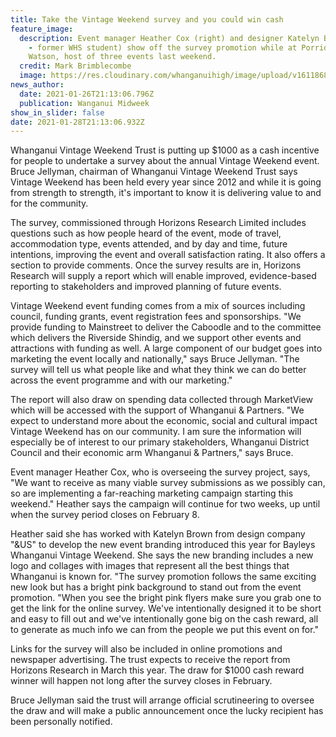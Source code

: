 ```yaml
---
title: Take the Vintage Weekend survey and you could win cash
feature_image:
  description: Event manager Heather Cox (right) and designer Katelyn Brown (left
    - former WHS student) show off the survey promotion while at Porridge
    Watson, host of three events last weekend.
  credit: Mark Brimblecombe
  image: https://res.cloudinary.com/whanganuihigh/image/upload/v1611868588/News/Katelyn_Brown_midweek_27.1.21.jpg
news_author:
  date: 2021-01-26T21:13:06.796Z
  publication: Wanganui Midweek
show_in_slider: false
date: 2021-01-28T21:13:06.932Z
---
```

Whanganui Vintage Weekend Trust is putting up $1000 as a cash incentive for people to undertake a survey about the annual Vintage Weekend event. Bruce Jellyman, chairman of Whanganui Vintage Weekend Trust says Vintage Weekend has been held every year since 2012 and while it is going from strength to strength, it's important to know it is delivering value to and for the community.

The survey, commissioned through Horizons Research Limited includes questions such as how people heard of the event, mode of travel, accommodation type, events attended, and by day and time, future intentions, improving the event and overall satisfaction rating. It also offers a section to provide comments.
Once the survey results are in, Horizons Research will supply a report which will enable improved, evidence-based reporting to stakeholders and improved planning of future events.

Vintage Weekend event funding comes from a mix of sources including council, funding grants, event registration fees and sponsorships. "We provide funding to Mainstreet to deliver the Caboodle and to the committee which delivers the Riverside Shindig, and we support other events and attractions with funding as well. A large component of our budget goes into marketing the event locally and nationally," says Bruce Jellyman. "The survey will tell us what people like and what they think we can do better across the event programme and with our marketing."

The report will also draw on spending data collected through MarketView which will be accessed with the support of Whanganui & Partners.
"We expect to understand more about the economic, social and cultural impact Vintage Weekend has on our community. I am sure the information will especially be of interest to our primary stakeholders, Whanganui District Council and their economic arm Whanganui & Partners," says Bruce.

Event manager Heather Cox, who is overseeing the survey project, says, "We want to receive as many viable survey submissions as we possibly can, so are implementing a far-reaching marketing campaign starting this weekend." Heather says the campaign will continue for two weeks, up until when the survey period closes on February 8.

Heather said she has worked with Katelyn Brown from design company "&US" to develop the new event branding introduced this year for Bayleys Whanganui Vintage Weekend. She says the new branding includes a new logo and collages with images that represent all the best things that Whanganui is known for.
"The survey promotion follows the same exciting new look but has a bright pink background to stand out from the event promotion.
"When you see the bright pink flyers make sure you grab one to get the link for the online survey. We've intentionally designed it to be short and easy to fill out and we've intentionally gone big on the cash reward, all to generate as much info we can from the people we put this event on for."

Links for the survey will also be included in online promotions and newspaper advertising.
The trust expects to receive the report from Horizons Research in March this year. The draw for $1000 cash reward winner will happen not long after the survey closes in February.

Bruce Jellyman said the trust will arrange official scrutineering to oversee the draw and will make a public announcement once the lucky recipient has been personally notified.
